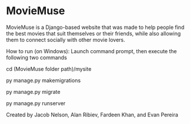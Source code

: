 # MovieMuse

MovieMuse is a Django-based website that was made to help people find the best movies that suit themselves or their friends, while also allowing them to connect socially with other movie lovers.

How to run (on Windows): Launch command prompt, then execute the following two commands


cd (MovieMuse folder path)/mysite


py manage.py makemigrations


py manage.py migrate


py manage.py runserver


Created by Jacob Nelson, Alan Ribiev, Fardeen Khan, and Evan Pereira
